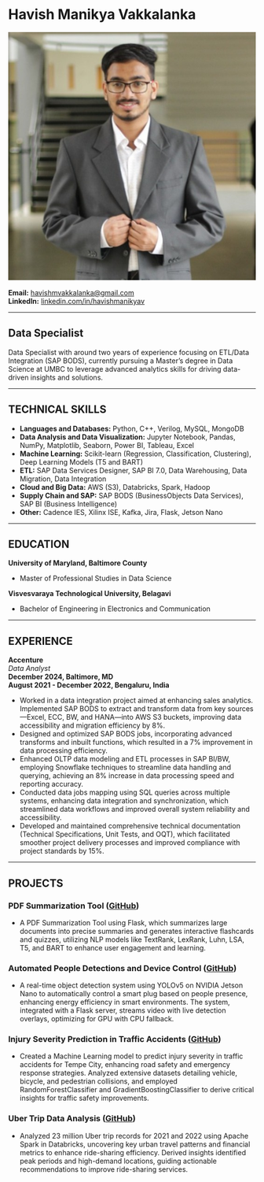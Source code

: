 # Havish Manikya Vakkalanka

![Headshot](./headshot.jpeg)

**Email:** [havishmvakkalanka@gmail.com](mailto:havishmvakkalanka@gmail.com)  
**LinkedIn:** [linkedin.com/in/havishmanikyav](https://www.linkedin.com/in/havishmanikyav)

---

## **Data Specialist**

Data Specialist with around two years of experience focusing on ETL/Data Integration (SAP BODS), currently pursuing a Master’s degree in Data Science at UMBC to leverage advanced analytics skills for driving data-driven insights and solutions.

---

## **TECHNICAL SKILLS**

- **Languages and Databases:** Python, C++, Verilog, MySQL, MongoDB
- **Data Analysis and Data Visualization:** Jupyter Notebook, Pandas, NumPy, Matplotlib, Seaborn, Power BI, Tableau, Excel
- **Machine Learning:** Scikit-learn (Regression, Classification, Clustering), Deep Learning Models (T5 and BART)
- **ETL:** SAP Data Services Designer, SAP BI 7.0, Data Warehousing, Data Migration, Data Integration
- **Cloud and Big Data:** AWS (S3), Databricks, Spark, Hadoop
- **Supply Chain and SAP:** SAP BODS (BusinessObjects Data Services), SAP BI (Business Intelligence)
- **Other:** Cadence IES, Xilinx ISE, Kafka, Jira, Flask, Jetson Nano

---

## **EDUCATION**

**University of Maryland, Baltimore County**  
- Master of Professional Studies in Data Science

**Visvesvaraya Technological University, Belagavi**  
- Bachelor of Engineering in Electronics and Communication

---

## **EXPERIENCE**

**Accenture**  
*Data Analyst*  
**December 2024, Baltimore, MD**  
**August 2021 - December 2022, Bengaluru, India**

- Worked in a data integration project aimed at enhancing sales analytics. Implemented SAP BODS to extract and transform data from key sources—Excel, ECC, BW, and HANA—into AWS S3 buckets, improving data accessibility and migration efficiency by 8%.
- Designed and optimized SAP BODS jobs, incorporating advanced transforms and inbuilt functions, which resulted in a 7% improvement in data processing efficiency.
- Enhanced OLTP data modeling and ETL processes in SAP BI/BW, employing Snowflake techniques to streamline data handling and querying, achieving an 8% increase in data processing speed and reporting accuracy.
- Conducted data jobs mapping using SQL queries across multiple systems, enhancing data integration and synchronization, which streamlined data workflows and improved overall system reliability and accessibility.
- Developed and maintained comprehensive technical documentation (Technical Specifications, Unit Tests, and OQT), which facilitated smoother project delivery processes and improved compliance with project standards by 15%.

---

## **PROJECTS**

### **PDF Summarization Tool** ([GitHub](#))
- A PDF Summarization Tool using Flask, which summarizes large documents into precise summaries and generates interactive flashcards and quizzes, utilizing NLP models like TextRank, LexRank, Luhn, LSA, T5, and BART to enhance user engagement and learning.

### **Automated People Detections and Device Control** ([GitHub](#))
- A real-time object detection system using YOLOv5 on NVIDIA Jetson Nano to automatically control a smart plug based on people presence, enhancing energy efficiency in smart environments. The system, integrated with a Flask server, streams video with live detection overlays, optimizing for GPU with CPU fallback.

### **Injury Severity Prediction in Traffic Accidents** ([GitHub](#))
- Created a Machine Learning model to predict injury severity in traffic accidents for Tempe City, enhancing road safety and emergency response strategies. Analyzed extensive datasets detailing vehicle, bicycle, and pedestrian collisions, and employed RandomForestClassifier and GradientBoostingClassifier to derive critical insights for traffic safety improvements.

### **Uber Trip Data Analysis** ([GitHub](#))
- Analyzed 23 million Uber trip records for 2021 and 2022 using Apache Spark in Databricks, uncovering key urban travel patterns and financial metrics to enhance ride-sharing efficiency. Derived insights identified peak periods and high-demand locations, guiding actionable recommendations to improve ride-sharing services.
